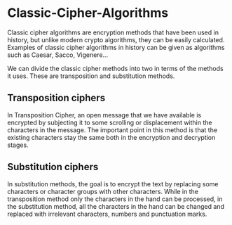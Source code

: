 # Classic-Cipher-Algorithms
Classic cipher algorithms are encryption methods that have been used in history, but unlike modern crypto algorithms, they can be easily calculated. Examples of classic cipher algorithms in history can be given as algorithms such as Caesar, Sacco, Vigenere...

We can divide the classic cipher methods into two in terms of the methods it uses. These are transposition and substitution methods.

## Transposition ciphers

In Transposition Cipher, an open message that we have available is encrypted by subjecting it to some scrolling or displacement within the characters in the message. The important point in this method is that the existing characters stay the same both in the encryption and decryption stages.

##	Substitution ciphers

In substitution methods, the goal is to encrypt the text by replacing some characters or character groups with other characters. While in the transposition method only the characters in the hand can be processed, in the substitution method, all the characters in the hand can be changed and replaced with irrelevant characters, numbers and punctuation marks.
